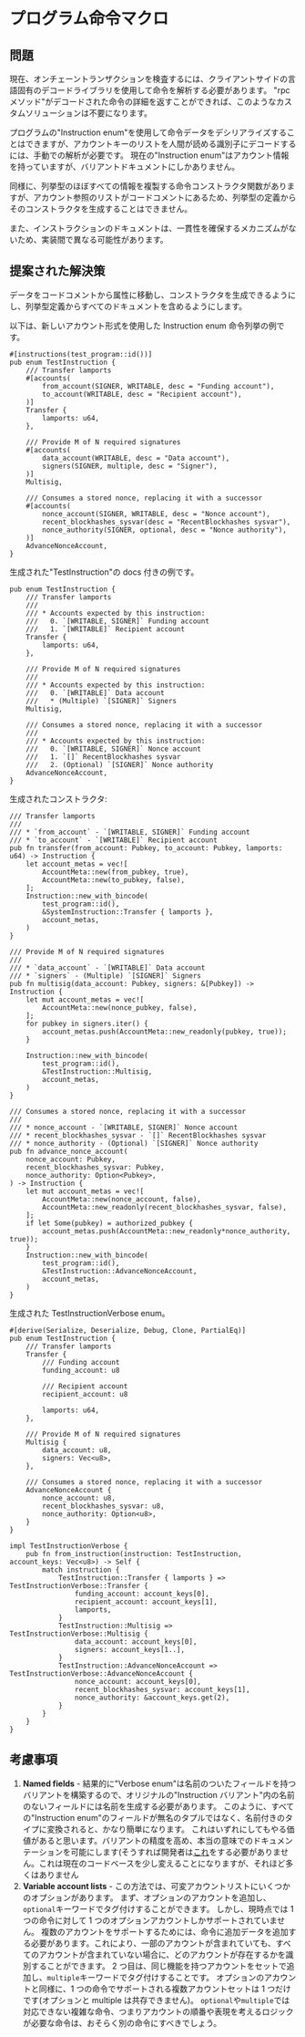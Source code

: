 # プログラム命令マクロ

## 問題

現在、オンチェーントランザクションを検査するには、クライアントサイドの言語固有のデコードライブラリを使用して命令を解析する必要があります。 "rpc メソッド"がデコードされた命令の詳細を返すことができれば、このようなカスタムソリューションは不要になります。

プログラムの"Instruction enum"を使用して命令データをデシリアライズすることはできますが、アカウントキーのリストを人間が読める識別子にデコードするには、手動での解析が必要です。 現在の"Instruction enum"はアカウント情報を持っていますが、バリアントドキュメントにしかありません。

同様に、列挙型のほぼすべての情報を複製する命令コンストラクタ関数がありますが、アカウント参照のリストがコードコメントにあるため、列挙型の定義からそのコンストラクタを生成することはできません。

また、インストラクションのドキュメントは、一貫性を確保するメカニズムがないため、実装間で異なる可能性があります。

## 提案された解決策

データをコードコメントから属性に移動し、コンストラクタを生成できるようにし、列挙型定義からすべてのドキュメントを含めるようにします。

以下は、新しいアカウント形式を使用した Instruction enum 命令列挙の例です。

```rust,ignore
#[instructions(test_program::id())]
pub enum TestInstruction {
    /// Transfer lamports
    #[accounts(
        from_account(SIGNER, WRITABLE, desc = "Funding account"),
        to_account(WRITABLE, desc = "Recipient account"),
    )]
    Transfer {
        lamports: u64,
    },

    /// Provide M of N required signatures
    #[accounts(
        data_account(WRITABLE, desc = "Data account"),
        signers(SIGNER, multiple, desc = "Signer"),
    )]
    Multisig,

    /// Consumes a stored nonce, replacing it with a successor
    #[accounts(
        nonce_account(SIGNER, WRITABLE, desc = "Nonce account"),
        recent_blockhashes_sysvar(desc = "RecentBlockhashes sysvar"),
        nonce_authority(SIGNER, optional, desc = "Nonce authority"),
    )]
    AdvanceNonceAccount,
}
```

生成された"TestInstruction"の docs 付きの例です。

```rust,ignore
pub enum TestInstruction {
    /// Transfer lamports
    ///
    /// * Accounts expected by this instruction:
    ///   0. `[WRITABLE, SIGNER]` Funding account
    ///   1. `[WRITABLE]` Recipient account
    Transfer {
        lamports: u64,
    },

    /// Provide M of N required signatures
    ///
    /// * Accounts expected by this instruction:
    ///   0. `[WRITABLE]` Data account
    ///   * (Multiple) `[SIGNER]` Signers
    Multisig,

    /// Consumes a stored nonce, replacing it with a successor
    ///
    /// * Accounts expected by this instruction:
    ///   0. `[WRITABLE, SIGNER]` Nonce account
    ///   1. `[]` RecentBlockhashes sysvar
    ///   2. (Optional) `[SIGNER]` Nonce authority
    AdvanceNonceAccount,
}
```

生成されたコンストラクタ:

```rust,ignore
/// Transfer lamports
///
/// * `from_account` - `[WRITABLE, SIGNER]` Funding account
/// * `to_account` - `[WRITABLE]` Recipient account
pub fn transfer(from_account: Pubkey, to_account: Pubkey, lamports: u64) -> Instruction {
    let account_metas = vec![
        AccountMeta::new(from_pubkey, true),
        AccountMeta::new(to_pubkey, false),
    ];
    Instruction::new_with_bincode(
        test_program::id(),
        &SystemInstruction::Transfer { lamports },
        account_metas,
    )
}

/// Provide M of N required signatures
///
/// * `data_account` - `[WRITABLE]` Data account
/// * `signers` - (Multiple) `[SIGNER]` Signers
pub fn multisig(data_account: Pubkey, signers: &[Pubkey]) -> Instruction {
    let mut account_metas = vec![
        AccountMeta::new(nonce_pubkey, false),
    ];
    for pubkey in signers.iter() {
        account_metas.push(AccountMeta::new_readonly(pubkey, true));
    }

    Instruction::new_with_bincode(
        test_program::id(),
        &TestInstruction::Multisig,
        account_metas,
    )
}

/// Consumes a stored nonce, replacing it with a successor
///
/// * nonce_account - `[WRITABLE, SIGNER]` Nonce account
/// * recent_blockhashes_sysvar - `[]` RecentBlockhashes sysvar
/// * nonce_authority - (Optional) `[SIGNER]` Nonce authority
pub fn advance_nonce_account(
    nonce_account: Pubkey,
    recent_blockhashes_sysvar: Pubkey,
    nonce_authority: Option<Pubkey>,
) -> Instruction {
    let mut account_metas = vec![
        AccountMeta::new(nonce_account, false),
        AccountMeta::new_readonly(recent_blockhashes_sysvar, false),
    ];
    if let Some(pubkey) = authorized_pubkey {
        account_metas.push(AccountMeta::new_readonly*nonce_authority, true));
    }
    Instruction::new_with_bincode(
        test_program::id(),
        &TestInstruction::AdvanceNonceAccount,
        account_metas,
    )
}

```

生成された TestInstructionVerbose enum。

```rust,ignore
#[derive(Serialize, Deserialize, Debug, Clone, PartialEq)]
pub enum TestInstruction {
    /// Transfer lamports
    Transfer {
        /// Funding account
        funding_account: u8

        /// Recipient account
        recipient_account: u8

        lamports: u64,
    },

    /// Provide M of N required signatures
    Multisig {
        data_account: u8,
        signers: Vec<u8>,
    },

    /// Consumes a stored nonce, replacing it with a successor
    AdvanceNonceAccount {
        nonce_account: u8,
        recent_blockhashes_sysvar: u8,
        nonce_authority: Option<u8>,
    }
}

impl TestInstructionVerbose {
    pub fn from_instruction(instruction: TestInstruction, account_keys: Vec<u8>) -> Self {
        match instruction {
            TestInstruction::Transfer { lamports } => TestInstructionVerbose::Transfer {
                funding_account: account_keys[0],
                recipient_account: account_keys[1],
                lamports,
            }
            TestInstruction::Multisig => TestInstructionVerbose::Multisig {
                data_account: account_keys[0],
                signers: account_keys[1..],
            }
            TestInstruction::AdvanceNonceAccount => TestInstructionVerbose::AdvanceNonceAccount {
                nonce_account: account_keys[0],
                recent_blockhashes_sysvar: account_keys[1],
                nonce_authority: &account_keys.get(2),
            }
        }
    }
}

```

## 考慮事項

1. **Named fields** - 結果的に"Verbose enum"は名前のついたフィールドを持つバリアントを構築するので、オリジナルの"Instruction バリアント"内の名前のないフィールドには名前を生成する必要があります。 このように、すべての"Instruction enum"のフィールドが無名のタプルではなく、名前付きのタイプに変換されると、かなり簡単になります。 これはいずれにしてもやる価値があると思います。バリアントの精度を高め、本当の意味でのドキュメンテーションを可能にします(そうすれば開発者は[これ](https://github.com/solana-labs/solana/blob/3aab13a1679ba2b7846d9ba39b04a52f2017d3e0/sdk/src/system_instruction.rs#L140)をする必要がありません。これは現在のコードベースを少し変えることになりますが、それほど多くはありません
2. **Variable account lists** - この方法では、可変アカウントリストにいくつかのオプションがあります。 まず、オプションのアカウントを追加し、`optional`キーワードでタグ付けすることができます。 しかし、現時点では 1 つの命令に対して 1 つのオプションアカウントしかサポートされていません。 複数のアカウントをサポートするためには、命令に追加データを追加する必要があります。これにより、一部のアカウントが含まれていても、すべてのアカウントが含まれていない場合に、どのアカウントが存在するかを識別することができます。 2 つ目は、同じ機能を持つアカウントをセットで追加し、`multiple`キーワードでタグ付けすることです。 オプションのアカウントと同様に、1 つの命令でサポートされる複数アカウントセットは 1 つだけです(オプションと multiple は共存できません)。 `optional`や`multiple`では対応できない複雑な命令、つまりアカウントの順番や表現を考えるロジックが必要な命令は、おそらく別の命令にすべきでしょう。
